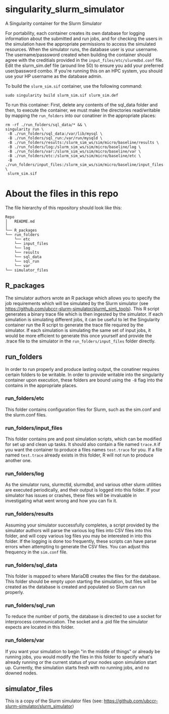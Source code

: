 # singularity_slurm_simulator
A Singularity container for the Slurm Simulator

For portability, each container creates its own database for logging information about the submitted and run jobs, and for checking the users in the simulation have the appropriate permissions to access the simulated resources.  When the simulator runs, the database user is your username.  The username/passsword created when building the container should agree with the creditials provided in the ```input_files/etc/slurmdbd.conf``` file.  Edit the slurm_sim.def file (around line 50) to ensure you add your preferred user/password combo.  If you're running this on an HPC system, you should use your HP username as the database admin.

To build the `slurm_sim.sif` container, use the following command:
```
sudo singularity build slurm_sim.sif slurm_sim.def
```

To run this container: 
First, delete any contents of the sql_data folder and then, to execute the container, we must make the directories read/writable by mapping the `run_folders` into our conatiner in the appropriate places: 
```
rm -rf ./run_folders/sql_data/* && \
singularity run \
 -B ./run_folders/sql_data:/var/lib/mysql \
 -B ./run_folders/sql_run:/var/run/mysqld \
 -B ./run_folders/results:/slurm_sim_ws/sim/micro/baseline/results \
 -B ./run_folders/log:/slurm_sim_ws/sim/micro/baseline/log \
 -B ./run_folders/var:/slurm_sim_ws/sim/micro/baseline/var \
 -B ./run_folders/etc:/slurm_sim_ws/sim/micro/baseline/etc \
 -B ./run_folders/input_files:/slurm_sim_ws/sim/micro/baseline/input_files \
 slurm_sim.sif  
```

# About the files in this repo
The file hierarchy of this repository should look like this:
```
Repo
│   README.md
│   
└── R_packages
└── run_folders
    └── etc
    └── input_files
    └── log
    └── results
    └── sql_data
    └── sql_run
    └── var
└── simulator_files
```
## R\_packages
The simulator authors wrote an R package which allows you to specify the job requirements which will be simulated by the Slurm simulator (see https://github.com/ubccr-slurm-simulator/slurm\_sim\_tools).  This R script generates a binary trace file which is then ingested by the simulator.  If each simulation is simulating different jobs, it can be useful to let the Singularity container run the R script to generate the trace file required by the simulator.  If each simulation is simulating the same set of input jobs, it would be more efficient to generate this once yourself and provide the .trace file to the simulator in the `run_folders/input_files` folder directly.

## run\_folders
In order to run properly and produce lasting output, the conatiner requires certain folders to be writable. In order to provide writable into the singularity container upon execution, these folders are bound using the `-B` flag into the contains in the appropriate places.

###  run\_folders/etc
This folder contains configuration files for Slurm, such as the sim.conf and the slurm.conf files.

### run\_folders/input\_files
This folder contains pre and post simulation scripts, which can be modified for set up and clean up tasks.  It should also contain a file named `trace.R` if you want the container to produce a files names `test.trace` for you.  If a file named `test.trace` already exists in this folder, R will not run to produce another one.

### run\_folders/log
As the simulator runs, slurmctld, slurmdbd, and various other slurm utilities are executed periodically, and their output is logged into this folder.  If your simulator has issues or crashes, these files will be invaluable in investigating what went wrong and how you can fix it.

### run\_folders/results
Assuming your simulator successfully completes, a script provided by the simulator authors will parse the various log files into CSV files into this folder, and will copy various log files you may be interested in into this folder.  If the logging is done too frequently, these scripts can have parse errors when attempting to generate the CSV files.  You can adjust this frequency in the `sim.conf` file.

### run\_folders/sql\_data
This folder is mapped to where MariaDB creates the files for the database.  This folder should be empty upon starting the simulation, but files will be created as the database is created and populated so Slurm can run properly.

### run\_folders/sql\_run
To reduce the number of ports, the database is directed to use a socket for interprocess communication.  The socket and a .pid file the simulator expects are located in this folder.

### run\_folders/var
If you want your simulation to begin "in the middle of things" or already be running jobs, you would modify the files in this folder to specify what's already running or the current status of your nodes upon simulation start up.  Currently, the simulation starts fresh with no running jobs, and no downed nodes.

## simulator\_files
This is a copy of the Slurm simulator files (see: https://github.com/ubccr-slurm-simulator/slurm_simulator)

